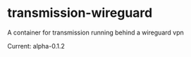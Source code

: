 # transmission-wireguard
 A container for transmission running behind a wireguard vpn

Current: alpha-0.1.2